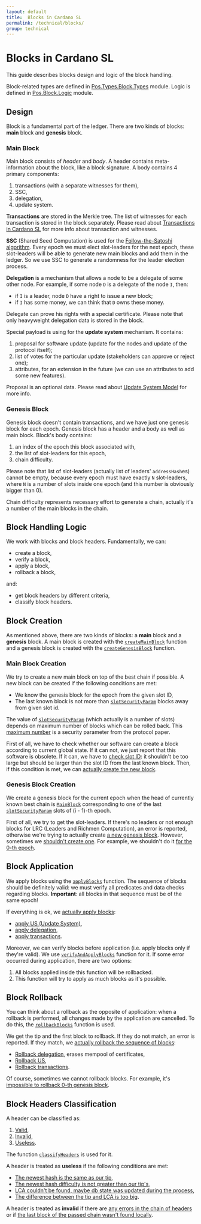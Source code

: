 ```yaml
---
layout: default
title:  Blocks in Cardano SL
permalink: /technical/blocks/
group: technical
---
```


[//]: # (Reviewed at 60033350e60408fc79f202491e6985b3b47acd90)

# Blocks in Cardano SL

This guide describes blocks design and logic of the block handling.

Block-related types are defined in [Pos.Types.Block.Types](https://github.com/input-output-hk/cardano-sl/blob/63adb31e813e21ec9da21cfa69984840308bbfa2/src/Pos/Types/Block/Types.hs) module. Logic is defined in [Pos.Block.Logic](https://github.com/input-output-hk/cardano-sl/blob/517a72801c0bbb11a34c8d6a6d528fff5f094471/src/Pos/Block/Logic.hs) module.

## Design

Block is a fundamental part of the ledger. There are two kinds of blocks: **main** block and **genesis** block.

### Main Block

Main block consists of *header* and *body*. A header contains meta-information about the block,
like a block signature. A body contains 4 primary components:

1. transactions (with a separate witnesses for them),
2. SSC,
3. delegation,
4. update system.

**Transactions** are stored in the Merkle tree. The list of witnesses for each transaction is stored in the block separately.
Please read about [Transactions in Cardano SL](/cardano/transactions/) for more info about transaction and witnesses.

**SSC** (Shared Seed Computation) is used for the [Follow-the-Satoshi algorithm](/cardano/proof-of-stake/#follow-the-satoshi). 
Every epoch we must elect slot-leaders for the next epoch, these slot-leaders will be able to generate new main blocks and add them in the ledger. So we use SSC to generate a randomness for the leader election process.  

**Delegation** is a mechanism that allows a node to be a delegate of some other node. For example, if some node `D` is a delegate of the node `I`, then:

* if `I` is a leader, node `D` have a right to issue a new block;
* if `I` has some money, we can think that `D` owns these money.

Delegate can prove his rights with a special certificate. Please note that only heavyweight delegation data is stored in the block.

Special payload is using for the **update system** mechanism. It contains:

1. proposal for software update (update for the nodes and update of the protocol itself);
2. list of votes for the particular update (stakeholders can approve or reject one);
3. attributes, for an extension in the future (we can use an attributes to add some new features).

Proposal is an optional data. Please read about [Update System Model](/cardano/update-mechanism/) for more info.

### Genesis Block

Genesis block doesn't contain transactions, and we have just one genesis block for each epoch. Genesis block has a header and a body as well as main block. Block's body contains:

1. an index of the epoch this block associated with,
2. the list of slot-leaders for this epoch,
3. chain difficulty.

Please note that list of slot-leaders (actually list of leaders' `addressHash`es) cannot be empty, because every epoch must have exactly `N` slot-leaders, where `N` is a number of slots inside one epoch (and this number is obviously bigger than 0).

Chain difficulty represents necessary effort to generate a chain, actually it's a number of the main blocks in the chain.

## Block Handling Logic

We work with blocks and block headers. Fundamentally, we can:

* create a block,
* verify a block,
* apply a block,
* rollback a block,

and:

* get block headers by different criteria,
* classify block headers.

## Block Creation

As mentioned above, there are two kinds of blocks: a **main** block and a **genesis** block.
A main block is created with the
[`createMainBlock`](https://github.com/input-output-hk/cardano-sl/blob/517a72801c0bbb11a34c8d6a6d528fff5f094471/src/Pos/Block/Logic.hs#L29)
function and a genesis block is created with the
[`createGenesisBlock`](https://github.com/input-output-hk/cardano-sl/blob/517a72801c0bbb11a34c8d6a6d528fff5f094471/src/Pos/Block/Logic.hs#L28)
function.

### Main Block Creation

We try to create a new main block on top of the best chain if possible.
A new block can be created if the following conditions are met:

* We know the genesis block for the epoch from the given slot ID,
* The last known block is not more than [`slotSecurityParam`](https://github.com/input-output-hk/cardano-sl/blob/517a72801c0bbb11a34c8d6a6d528fff5f094471/src/Pos/Block/Logic.hs#L55) blocks away from given slot id.

The value of [`slotSecurityParam`](https://github.com/input-output-hk/cardano-sl/blob/517a72801c0bbb11a34c8d6a6d528fff5f094471/src/Pos/Constants.hs#L103)
(which actually is a number of slots) depends on maximum number of blocks
which can be rolled back. This [maximum number](https://github.com/input-output-hk/cardano-sl/blob/517a72801c0bbb11a34c8d6a6d528fff5f094471/src/Pos/Constants.hs#L98)
is a security parameter from the protocol paper.

First of all, we have to check whether our software can create a block
according to current global state. If it can not, we just report that this
software is obsolete. If it can, we have to [check slot ID](https://github.com/input-output-hk/cardano-sl/blob/517a72801c0bbb11a34c8d6a6d528fff5f094471/src/Pos/Block/Logic.hs#L633):
it shouldn't be too large but should be larger than the slot ID from the last
known block. Then, if this condition is met, we can [actually create the new block](https://github.com/input-output-hk/cardano-sl/blob/517a72801c0bbb11a34c8d6a6d528fff5f094471/src/Pos/Block/Logic.hs#L646).

### Genesis Block Creation

We create a genesis block for the current epoch when the head of currently known
best chain is [`MainBlock`](https://github.com/input-output-hk/cardano-sl/blob/517a72801c0bbb11a34c8d6a6d528fff5f094471/src/Pos/Block/Logic.hs#L76)
corresponding to one of the last [`slotSecurityParam`](https://github.com/input-output-hk/cardano-sl/blob/517a72801c0bbb11a34c8d6a6d528fff5f094471/src/Pos/Constants.hs#L103) slots of (i - 1)-th epoch.

First of all, we try to get the slot-leaders. If there's no leaders or not enough blocks
for LRC (Leaders and Richmen Computation), an error is reported, otherwise we're
trying to actually create [a new genesis block](https://github.com/input-output-hk/cardano-sl/blob/517a72801c0bbb11a34c8d6a6d528fff5f094471/src/Pos/Block/Logic.hs#L581). However, sometimes we [shouldn't create one](https://github.com/input-output-hk/cardano-sl/blob/517a72801c0bbb11a34c8d6a6d528fff5f094471/src/Pos/Block/Logic.hs#L558). For example, we shouldn't do it [for the 0-th epoch](https://github.com/input-output-hk/cardano-sl/blob/517a72801c0bbb11a34c8d6a6d528fff5f094471/src/Pos/Block/Logic.hs#L560).

## Block Application

We apply blocks using the [`applyBlocks`](https://github.com/input-output-hk/cardano-sl/blob/517a72801c0bbb11a34c8d6a6d528fff5f094471/src/Pos/Block/Logic.hs#L474)
function. The sequence of blocks should be definitely valid:
we must verify all predicates and data checks regarding blocks.
**Important**: all blocks in that sequence must be of the same epoch!

If everything is ok, we [actually apply blocks](https://github.com/input-output-hk/cardano-sl/blob/517a72801c0bbb11a34c8d6a6d528fff5f094471/src/Pos/Block/Logic/Internal.hs#L77):

* [apply US (Update System)](https://github.com/input-output-hk/cardano-sl/blob/517a72801c0bbb11a34c8d6a6d528fff5f094471/src/Pos/Update/Logic/Global.hs#L60),
* [apply delegation](https://github.com/input-output-hk/cardano-sl/blob/517a72801c0bbb11a34c8d6a6d528fff5f094471/src/Pos/Delegation/Logic.hs#L290),
* [apply transactions](https://github.com/input-output-hk/cardano-sl/blob/517a72801c0bbb11a34c8d6a6d528fff5f094471/src/Pos/Txp/Logic.hs#L72).

Moreover, we can verify blocks before application (i.e. apply blocks only if
they're valid). We use [`verifyAndApplyBlocks`](https://github.com/input-output-hk/cardano-sl/blob/517a72801c0bbb11a34c8d6a6d528fff5f094471/src/Pos/Block/Logic.hs#L404)
function for it. If some error occurred during application, there are two options:

1. All blocks applied inside this function will be rollbacked.
2. This function will try to apply as much blocks as it's possible.

## Block Rollback

You can think about a rollback as the opposite of application: when a rollback is
performed, all changes made by the application are cancelled. To do this, the
[`rollbackBlocks`](https://github.com/input-output-hk/cardano-sl/blob/517a72801c0bbb11a34c8d6a6d528fff5f094471/src/Pos/Block/Logic.hs#L491)
function is used.

We get the tip and the first block to rollback. If they do not match,
an error is reported. If they match, we
[actually rollback the sequence of blocks](https://github.com/input-output-hk/cardano-sl/blob/517a72801c0bbb11a34c8d6a6d528fff5f094471/src/Pos/Block/Logic/Internal.hs#L107):

* [Rollback delegation](https://github.com/input-output-hk/cardano-sl/blob/517a72801c0bbb11a34c8d6a6d528fff5f094471/src/Pos/Delegation/Logic.hs#L327), erases mempool of certificates,
* [Rollback US](https://github.com/input-output-hk/cardano-sl/blob/517a72801c0bbb11a34c8d6a6d528fff5f094471/src/Pos/Update/Logic/Global.hs#L86),
* [Rollback transactions](https://github.com/input-output-hk/cardano-sl/blob/517a72801c0bbb11a34c8d6a6d528fff5f094471/src/Pos/Txp/Logic.hs#L224).

Of course, sometimes we cannot rollback blocks. For example, it's [impossible to rollback 0-th genesis block](https://github.com/input-output-hk/cardano-sl/blob/517a72801c0bbb11a34c8d6a6d528fff5f094471/src/Pos/Block/Logic/Internal.hs#L118).

## Block Headers Classification

A header can be classified as:

1. [Valid](https://github.com/input-output-hk/cardano-sl/blob/517a72801c0bbb11a34c8d6a6d528fff5f094471/src/Pos/Block/Logic.hs#L196),
2. [Invalid](https://github.com/input-output-hk/cardano-sl/blob/517a72801c0bbb11a34c8d6a6d528fff5f094471/src/Pos/Block/Logic.hs#L198),
3. [Useless](https://github.com/input-output-hk/cardano-sl/blob/517a72801c0bbb11a34c8d6a6d528fff5f094471/src/Pos/Block/Logic.hs#L197).

The function [`classifyHeaders`](https://github.com/input-output-hk/cardano-sl/blob/517a72801c0bbb11a34c8d6a6d528fff5f094471/src/Pos/Block/Logic.hs#L207)
is used for it.

A header is treated as **useless** if the following conditions are met:

* [The newest hash is the same as our tip](https://github.com/input-output-hk/cardano-sl/blob/517a72801c0bbb11a34c8d6a6d528fff5f094471/src/Pos/Block/Logic.hs#L219),
* [The newest hash difficulty is not greater than our tip's](https://github.com/input-output-hk/cardano-sl/blob/517a72801c0bbb11a34c8d6a6d528fff5f094471/src/Pos/Block/Logic.hs#L221),
* [LCA couldn't be found, maybe db state was updated during the process](https://github.com/input-output-hk/cardano-sl/blob/517a72801c0bbb11a34c8d6a6d528fff5f094471/src/Pos/Block/Logic.hs#L223),
* [The difference between the tip and LCA is too big](https://github.com/input-output-hk/cardano-sl/blob/517a72801c0bbb11a34c8d6a6d528fff5f094471/src/Pos/Block/Logic.hs#L241).

A header is treated as **invalid** if there are
[any errors in the chain of headers](https://github.com/input-output-hk/cardano-sl/blob/517a72801c0bbb11a34c8d6a6d528fff5f094471/src/Pos/Block/Logic.hs#L215)
or if [the last block of the passed chain wasn't found locally](https://github.com/input-output-hk/cardano-sl/blob/517a72801c0bbb11a34c8d6a6d528fff5f094471/src/Pos/Block/Logic.hs#L217).
